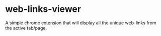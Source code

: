 # web-links-viewer
A simple chrome extension that will display all the unique web-links from the active tab/page.
